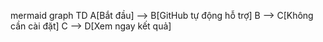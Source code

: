 mermaid
graph TD
 A[Bắt đầu] --> B[GitHub tự động hỗ trợ]
 B --> C[Không cần cài đặt]
 C --> D[Xem ngay kết quả]
